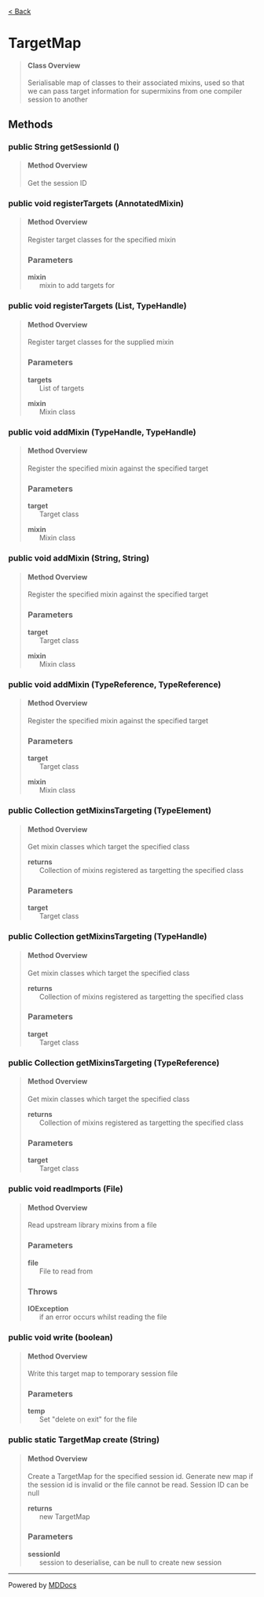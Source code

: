 [< Back](../README.md)
# TargetMap #
>#### Class Overview ####
>Serialisable map of classes to their associated mixins, used so that we can
 pass target information for supermixins from one compiler session to another
## Methods ##
### public String getSessionId () ###
>#### Method Overview ####
>Get the session ID
>
### public void registerTargets (AnnotatedMixin) ###
>#### Method Overview ####
>Register target classes for the specified mixin
>
>### Parameters ###
>**mixin**<br />
>&nbsp;&nbsp;&nbsp;&nbsp;&nbsp;&nbsp;mixin to add targets for
>
### public void registerTargets (List, TypeHandle) ###
>#### Method Overview ####
>Register target classes for the supplied mixin
>
>### Parameters ###
>**targets**<br />
>&nbsp;&nbsp;&nbsp;&nbsp;&nbsp;&nbsp;List of targets
>
>**mixin**<br />
>&nbsp;&nbsp;&nbsp;&nbsp;&nbsp;&nbsp;Mixin class
>
### public void addMixin (TypeHandle, TypeHandle) ###
>#### Method Overview ####
>Register the specified mixin against the specified target
>
>### Parameters ###
>**target**<br />
>&nbsp;&nbsp;&nbsp;&nbsp;&nbsp;&nbsp;Target class
>
>**mixin**<br />
>&nbsp;&nbsp;&nbsp;&nbsp;&nbsp;&nbsp;Mixin class
>
### public void addMixin (String, String) ###
>#### Method Overview ####
>Register the specified mixin against the specified target
>
>### Parameters ###
>**target**<br />
>&nbsp;&nbsp;&nbsp;&nbsp;&nbsp;&nbsp;Target class
>
>**mixin**<br />
>&nbsp;&nbsp;&nbsp;&nbsp;&nbsp;&nbsp;Mixin class
>
### public void addMixin (TypeReference, TypeReference) ###
>#### Method Overview ####
>Register the specified mixin against the specified target
>
>### Parameters ###
>**target**<br />
>&nbsp;&nbsp;&nbsp;&nbsp;&nbsp;&nbsp;Target class
>
>**mixin**<br />
>&nbsp;&nbsp;&nbsp;&nbsp;&nbsp;&nbsp;Mixin class
>
### public Collection getMixinsTargeting (TypeElement) ###
>#### Method Overview ####
>Get mixin classes which target the specified class
>
>**returns**<br />
>&nbsp;&nbsp;&nbsp;&nbsp;&nbsp;&nbsp;Collection of mixins registered as targetting the specified class
>
>### Parameters ###
>**target**<br />
>&nbsp;&nbsp;&nbsp;&nbsp;&nbsp;&nbsp;Target class
>
### public Collection getMixinsTargeting (TypeHandle) ###
>#### Method Overview ####
>Get mixin classes which target the specified class
>
>**returns**<br />
>&nbsp;&nbsp;&nbsp;&nbsp;&nbsp;&nbsp;Collection of mixins registered as targetting the specified class
>
>### Parameters ###
>**target**<br />
>&nbsp;&nbsp;&nbsp;&nbsp;&nbsp;&nbsp;Target class
>
### public Collection getMixinsTargeting (TypeReference) ###
>#### Method Overview ####
>Get mixin classes which target the specified class
>
>**returns**<br />
>&nbsp;&nbsp;&nbsp;&nbsp;&nbsp;&nbsp;Collection of mixins registered as targetting the specified class
>
>### Parameters ###
>**target**<br />
>&nbsp;&nbsp;&nbsp;&nbsp;&nbsp;&nbsp;Target class
>
### public void readImports (File) ###
>#### Method Overview ####
>Read upstream library mixins from a file
>
>### Parameters ###
>**file**<br />
>&nbsp;&nbsp;&nbsp;&nbsp;&nbsp;&nbsp;File to read from
>
>### Throws ###
>**IOException**<br />
>&nbsp;&nbsp;&nbsp;&nbsp;&nbsp;&nbsp;if an error occurs whilst reading the file
>
### public void write (boolean) ###
>#### Method Overview ####
>Write this target map to temporary session file
>
>### Parameters ###
>**temp**<br />
>&nbsp;&nbsp;&nbsp;&nbsp;&nbsp;&nbsp;Set "delete on exit" for the file
>
### public static TargetMap create (String) ###
>#### Method Overview ####
>Create a TargetMap for the specified session id. Generate new map if
 the session id is invalid or the file cannot be read. Session ID can be
 null
>
>**returns**<br />
>&nbsp;&nbsp;&nbsp;&nbsp;&nbsp;&nbsp;new TargetMap
>
>### Parameters ###
>**sessionId**<br />
>&nbsp;&nbsp;&nbsp;&nbsp;&nbsp;&nbsp;session to deserialise, can be null to create new
      session
>

---
Powered by [MDDocs](https://github.com/VRCube/MDDocs)